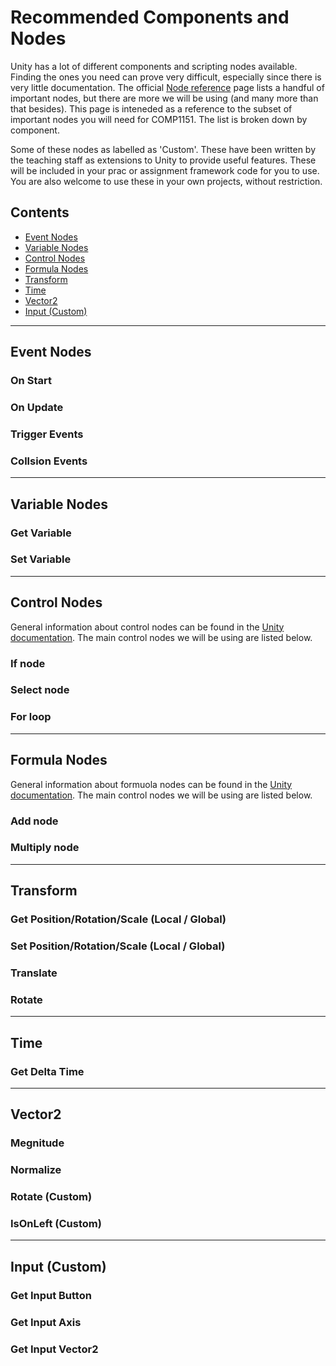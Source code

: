 # Recommended Components and Nodes

Unity has a lot of different components and scripting nodes available. Finding the ones you need can prove very difficult, especially since there is very little documentation. 
The official [Node reference](https://docs.unity3d.com/Packages/com.unity.visualscripting@1.7/manual/vs-nodes-reference.html) page lists a handful of important nodes, 
but there are more we will be using (and many more than that besides). This page is inteneded as a reference to the subset of important nodes you will need for COMP1151.
The list is broken down by component.

Some of these nodes as labelled as 'Custom'. These have been written by the teaching staff as extensions to Unity to provide useful features. These will be included in
your prac or assignment framework code for you to use. You are also welcome to use these in your own projects, without restriction.

## Contents

* [Event Nodes](#event-nodes)
* [Variable Nodes](#variable-nodes)
* [Control Nodes](#control-nodes)
* [Formula Nodes](#formula-nodes)
* [Transform](#transform)
* [Time](#time)
* [Vector2](#vector2)
* [Input (Custom)](#input-custom)

---
## Event Nodes

### On Start ##

### On Update ##

### Trigger Events ##

### Collsion Events ##

---
## Variable Nodes

### Get Variable

### Set Variable

---
## Control Nodes

General information about control nodes can be found in the [Unity documentation](https://docs.unity3d.com/Packages/com.unity.visualscripting@1.7/manual/vs-control.html). 
The main control nodes we will be using are listed below.

### If node

### Select node

### For loop

---
## Formula Nodes

General information about formuola nodes can be found in the [Unity documentation](https://docs.unity3d.com/Packages/com.unity.visualscripting@1.7/manual/vs-formula.html). 
The main control nodes we will be using are listed below.

### Add node

### Multiply node

---
## Transform

### Get Position/Rotation/Scale (Local / Global)

### Set Position/Rotation/Scale (Local / Global)

### Translate

### Rotate

---
## Time

### Get Delta Time

---
## Vector2

### Megnitude

### Normalize

### Rotate (Custom)

### IsOnLeft (Custom)

---
## Input (Custom)

### Get Input Button

### Get Input Axis

### Get Input Vector2


